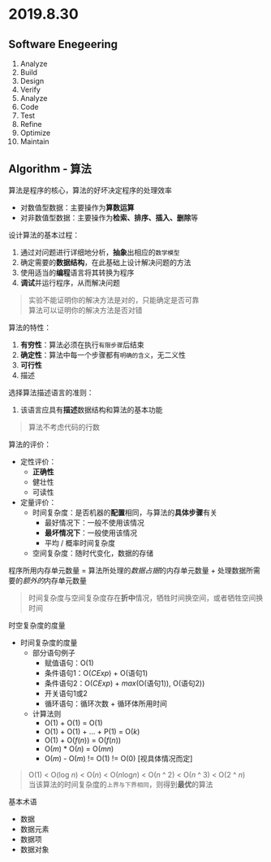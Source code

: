 # 2019.8.30

## Software Enegeering

1. Analyze
2. Build
3. Design
4. Verify
5. Analyze
6. Code
7. Test
8. Refine
9. Optimize
10. Maintain

## Algorithm - 算法

算法是程序的核心，算法的好坏决定程序的处理效率

- 对数值型数据：主要操作为**算数运算**
- 对非数值型数据：主要操作为**检索、排序、插入、删除**等

设计算法的基本过程：

1. 通过对问题进行详细地分析，**抽象**出相应的`数学模型`
2. 确定需要的**数据结构**，在此基础上设计解决问题的方法
3. 使用适当的**编程**语言将其转换为程序
4. **调试**并运行程序，从而解决问题

> 实验不能证明你的解决方法是对的，只能确定是否可靠  
> 算法可以证明你的解决方法是否对错

算法的特性：  

1. **有穷性**：算法必须在执行`有限步骤`后结束
2. **确定性**：算法中每一个步骤都有`明确的含义`，无二义性
3. **可行性**
4. 描述

选择算法描述语言的准则：

1. 该语言应具有**描述**数据结构和算法的基本功能

> 算法不考虑代码的行数

算法的评价：

- 定性评价：
  - **正确性**
  - 健壮性
  - 可读性
- 定量评价：
  - 时间复杂度：是否机器的**配置**相同，与算法的**具体步骤**有关
    - 最好情况下：一般不使用该情况
    - **最坏情况下**：一般使用该情况
    - 平均 / 概率时间复杂度
  - 空间复杂度：随时代变化，数据的存储

程序所用内存单元数量 = 算法所处理的*数据占据*的内存单元数量 + 处理数据所需要的*额外的*内存单元数量  

> 时间复杂度与空间复杂度存在**折中**情况，牺牲时间换空间，或者牺牲空间换时间

时空复杂度的度量

- 时间复杂度的度量
  - 部分语句例子
    - 赋值语句：O(1)
    - 条件语句1：O(*CExp*) + O(语句1)
    - 条件语句2：O(*CExp*) + *max*(O(语句1)), O(语句2))
    - 开关语句1或2
    - 循环语句：循环次数 + 循环体所用时间
  - 计算法则
    - O(1) + O(1) = O(1)
    - O(1) + O(1) + ... + P(1) = O(*k*)
    - O(1) + O(*f*(*n*)) = O(*f*(*n*))
    - O(*m*) * O(*n*) = O(*mn*)
    - O(*m*) - O(*m*) != O(1) != O(0) \[视具体情况而定\]

> O(1) < O(log *n*) < O(*n*) < O(*n*log*n*) < O(*n* ^ 2) < O(*n* ^ 3) < O(2 ^ *n*)  
> 当该算法的时间复杂度的`上界与下界相同`，则得到**最优**的算法

基本术语

- 数据
- 数据元素
- 数据项
- 数据对象
